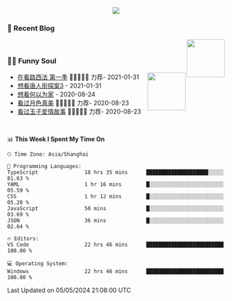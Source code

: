 <div align="center">
  <!-- dynamic typing effect 动态打字效果 -->
  <div>
    <img src="https://readme-typing-svg.demolab.com?font=Fira+Code&pause=10000&color=F76194&random=false&width=500&lines=You+make+your+own+opportunities.;Every+single+day+counts&center=true" />
  </div>
</div>

### 📃 Recent Blog
        
<img align="right" width="88" src="https://cdn.jsdelivr.net/gh/LJJbyZJU/LJJbyZJU/assets/images/astronaut.png" />
      
<!-- START_SECTION:blog -->

<!-- END_SECTION:blog -->
      
<!-- for beauty 留个空行好看点 -->
<div>&nbsp;</div>
      
### 🤾‍♂️ Funny Soul
      
<img align="right" width="88" src="https://cdn.jsdelivr.net/gh/sun0225SUN/sun0225SUN/assets/images/artist.png" />
      
<!-- START_SECTION:douban -->
* <a href='http://movie.douban.com/subject/26385614/' target='_blank'>在看路西法 第一季</a> 🌟🌟🌟🌟🌟 力荐- 2021-01-31
* <a href='http://movie.douban.com/subject/27619748/' target='_blank'>想看唐人街探案3</a> - 2021-01-31
* <a href='http://movie.douban.com/subject/30170448/' target='_blank'>想看何以为家</a> - 2020-08-24
* <a href='http://movie.douban.com/subject/26963810/' target='_blank'>看过月色真美</a> 🌟🌟🌟🌟🌟 力荐- 2020-08-23
* <a href='http://movie.douban.com/subject/25796222/' target='_blank'>看过玉子爱情故事</a> 🌟🌟🌟🌟🌟 力荐- 2020-08-23
<!-- END_SECTION:douban -->
      
<!-- for beauty 留个空行好看点 -->
<div>&nbsp;</div>

<!--START_SECTION:waka-->
📊 **This Week I Spent My Time On** 

```text
🕑︎ Time Zone: Asia/Shanghai

💬 Programming Languages: 
TypeScript               18 hrs 35 mins      ████████████████████░░░░░   81.63 % 
YAML                     1 hr 16 mins        █░░░░░░░░░░░░░░░░░░░░░░░░   05.59 % 
CSS                      1 hr 12 mins        █░░░░░░░░░░░░░░░░░░░░░░░░   05.28 % 
JavaScript               50 mins             █░░░░░░░░░░░░░░░░░░░░░░░░   03.69 % 
JSON                     36 mins             █░░░░░░░░░░░░░░░░░░░░░░░░   02.64 % 

🔥 Editors: 
VS Code                  22 hrs 46 mins      █████████████████████████   100.00 % 

💻 Operating System: 
Windows                  22 hrs 46 mins      █████████████████████████   100.00 % 
```


 Last Updated on 05/05/2024 21:08:00 UTC
<!--END_SECTION:waka-->
